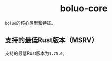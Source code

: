 <h1 align="center">
    boluo-core
</h1>

`boluo`的核心类型和特征。

## 支持的最低Rust版本（MSRV）

支持的最低Rust版本为`1.75.0`。
